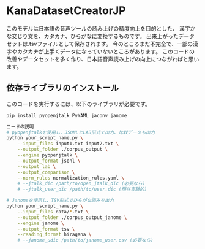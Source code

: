 # KanaDatasetCreatorJP
このモデルは日本語の音声ツールの読み上げの精度向上を目的とした、
漢字かな交じり文を、カタカナ、ひらがなに変換するものです。
出来上がったデータセットは.tsvファイルとして保存されます。
今のところまだ不完全で、一部の漢字やカタカナが上手くデータになっていないところがあります。
このコードの改善やデータセットを多く作り、日本語音声読み上げの向上につながればと思います。

## 依存ライブラリのインストール

このコードを実行するには、以下のライブラリが必要です。

```bash
pip install pyopenjtalk PyYAML jaconv janome

コードの説明
# pyopenjtalkを使用し、JSONLとLAB形式で出力、比較データも出力
python your_script_name.py \
    --input_files input1.txt input2.txt \
    --output_folder ./corpus_output \
    --engine pyopenjtalk \
    --output_format jsonl \
    --output_lab \
    --output_comparison \
    --norm_rules normalization_rules.yaml \
    # --jtalk_dic /path/to/open_jtalk_dic (必要なら)
    # --jtalk_user_dic /path/to/user.dic (現在実験的)

# Janomeを使用し、TSV形式でひらがな読みを出力
python your_script_name.py \
    --input_files data/*.txt \
    --output_folder ./corpus_output_janome \
    --engine janome \
    --output_format tsv \
    --reading_format hiragana \
    # --janome_udic /path/to/janome_user.csv (必要なら)
